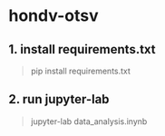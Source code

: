 # hondv-otsv

## 1. install requirements.txt

> pip install requirements.txt

## 2. run jupyter-lab
> jupyter-lab data_analysis.inynb
